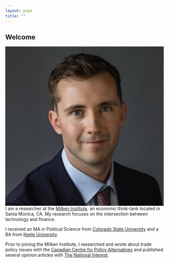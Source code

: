 ```yaml
---
layout: page
title: ""
---
```


## Welcome

<img style="float: right;" src="assets/BenjaminSmithHeadshot.jpeg">

I am a researcher at the [Milken Institute](https://milkeninstitute.org/), an economic think-tank located in Santa Monica, CA. My research focuses on the intersection between technology and finance.

I received an MA in Political Science from [Colorado State University](https://www.colostate.edu/) and a BA from [Keele University](https://www.keele.ac.uk/).

Prior to joining the Milken Institute, I researched and wrote about trade policy issues with the [Canadian Centre for Policy Alternatives](https://www.policyalternatives.ca/) and published several opinion articles with [The National Interest](https://nationalinterest.org/). 

